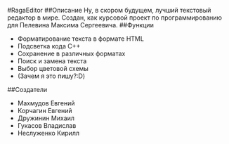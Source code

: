 #RagaEditor
##Описание
Ну, в скором будущем, лучший текстовый редактор в мире. Создан, как курсовой проект по программированию для Пелевина Максима Сергеевича. 
##Функции
* Форматирование текста в формате HTML
* Подсветка кода C++
* Сохранение в различных форматах
* Поиск и замена текста
* Выбор цветовой схемы
* (Зачем я это пишу?:D)

##Создатели
* Махмудов Евгений
* Корчагин Евгений
* Дружинин Михаил
* Гукасов Владислав
* Неслуженко Кирилл

